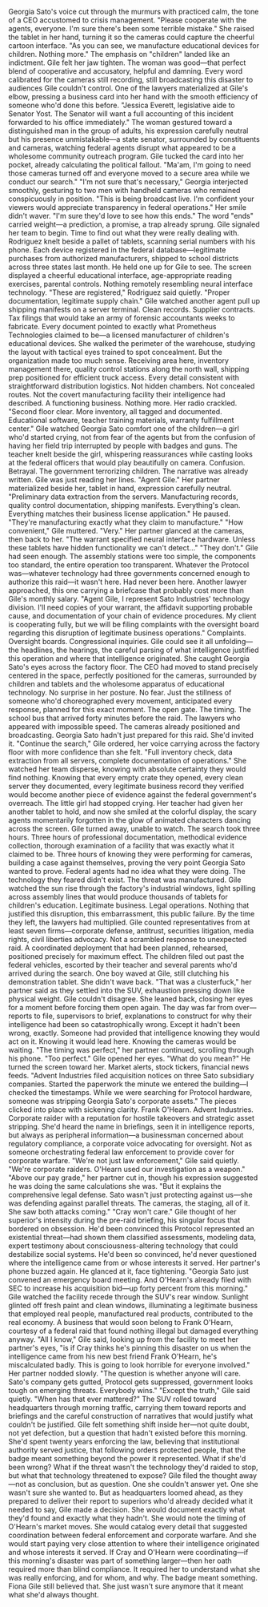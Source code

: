 Georgia Sato's voice cut through the murmurs with practiced calm, the tone of a CEO accustomed to crisis management. "Please cooperate with the agents, everyone. I'm sure there's been some terrible mistake." She raised the tablet in her hand, turning it so the cameras could capture the cheerful cartoon interface. "As you can see, we manufacture educational devices for children. Nothing more."
The emphasis on "children" landed like an indictment.
Gile felt her jaw tighten. The woman was good—that perfect blend of cooperative and accusatory, helpful and damning. Every word calibrated for the cameras still recording, still broadcasting this disaster to audiences Gile couldn't control.
One of the lawyers materialized at Gile's elbow, pressing a business card into her hand with the smooth efficiency of someone who'd done this before. "Jessica Everett, legislative aide to Senator Yost. The Senator will want a full accounting of this incident forwarded to his office immediately." The woman gestured toward a distinguished man in the group of adults, his expression carefully neutral but his presence unmistakable—a state senator, surrounded by constituents and cameras, watching federal agents disrupt what appeared to be a wholesome community outreach program.
Gile tucked the card into her pocket, already calculating the political fallout. "Ma'am, I'm going to need those cameras turned off and everyone moved to a secure area while we conduct our search."
"I'm not sure that's necessary," Georgia interjected smoothly, gesturing to two men with handheld cameras who remained conspicuously in position. "This is being broadcast live. I'm confident your viewers would appreciate transparency in federal operations." Her smile didn't waver. "I'm sure they'd love to see how this ends."
The word "ends" carried weight—a prediction, a promise, a trap already sprung.
Gile signaled her team to begin. Time to find out what they were really dealing with.
Rodriguez knelt beside a pallet of tablets, scanning serial numbers with his phone. Each device registered in the federal database—legitimate purchases from authorized manufacturers, shipped to school districts across three states last month. He held one up for Gile to see. The screen displayed a cheerful educational interface, age-appropriate reading exercises, parental controls. Nothing remotely resembling neural interface technology.
"These are registered," Rodriguez said quietly. "Proper documentation, legitimate supply chain."
Gile watched another agent pull up shipping manifests on a server terminal. Clean records. Supplier contracts. Tax filings that would take an army of forensic accountants weeks to fabricate. Every document pointed to exactly what Prometheus Technologies claimed to be—a licensed manufacturer of children's educational devices.
She walked the perimeter of the warehouse, studying the layout with tactical eyes trained to spot concealment. But the organization made too much sense. Receiving area here, inventory management there, quality control stations along the north wall, shipping prep positioned for efficient truck access. Every detail consistent with straightforward distribution logistics.
Not hidden chambers. Not concealed routes. Not the covert manufacturing facility their intelligence had described.
A functioning business. Nothing more.
Her radio crackled. "Second floor clear. More inventory, all tagged and documented. Educational software, teacher training materials, warranty fulfillment center."
Gile watched Georgia Sato comfort one of the children—a girl who'd started crying, not from fear of the agents but from the confusion of having her field trip interrupted by people with badges and guns. The teacher knelt beside the girl, whispering reassurances while casting looks at the federal officers that would play beautifully on camera. Confusion. Betrayal. The government terrorizing children.
The narrative was already written. Gile was just reading her lines.
"Agent Gile." Her partner materialized beside her, tablet in hand, expression carefully neutral. "Preliminary data extraction from the servers. Manufacturing records, quality control documentation, shipping manifests. Everything's clean. Everything matches their business license application." He paused. "They're manufacturing exactly what they claim to manufacture."
"How convenient," Gile muttered.
"Very." Her partner glanced at the cameras, then back to her. "The warrant specified neural interface hardware. Unless these tablets have hidden functionality we can't detect..."
"They don't." Gile had seen enough. The assembly stations were too simple, the components too standard, the entire operation too transparent. Whatever the Protocol was—whatever technology had three governments concerned enough to authorize this raid—it wasn't here.
Had never been here.
Another lawyer approached, this one carrying a briefcase that probably cost more than Gile's monthly salary. "Agent Gile, I represent Sato Industries' technology division. I'll need copies of your warrant, the affidavit supporting probable cause, and documentation of your chain of evidence procedures. My client is cooperating fully, but we will be filing complaints with the oversight board regarding this disruption of legitimate business operations."
Complaints. Oversight boards. Congressional inquiries. Gile could see it all unfolding—the headlines, the hearings, the careful parsing of what intelligence justified this operation and where that intelligence originated.
She caught Georgia Sato's eyes across the factory floor. The CEO had moved to stand precisely centered in the space, perfectly positioned for the cameras, surrounded by children and tablets and the wholesome apparatus of educational technology. No surprise in her posture. No fear. Just the stillness of someone who'd choreographed every movement, anticipated every response, planned for this exact moment.
The open gate. The timing. The school bus that arrived forty minutes before the raid. The lawyers who appeared with impossible speed. The cameras already positioned and broadcasting.
Georgia Sato hadn't just prepared for this raid.
She'd invited it.
"Continue the search," Gile ordered, her voice carrying across the factory floor with more confidence than she felt. "Full inventory check, data extraction from all servers, complete documentation of operations."
She watched her team disperse, knowing with absolute certainty they would find nothing. Knowing that every empty crate they opened, every clean server they documented, every legitimate business record they verified would become another piece of evidence against the federal government's overreach.
The little girl had stopped crying. Her teacher had given her another tablet to hold, and now she smiled at the colorful display, the scary agents momentarily forgotten in the glow of animated characters dancing across the screen.
Gile turned away, unable to watch.
The search took three hours. Three hours of professional documentation, methodical evidence collection, thorough examination of a facility that was exactly what it claimed to be. Three hours of knowing they were performing for cameras, building a case against themselves, proving the very point Georgia Sato wanted to prove.
Federal agents had no idea what they were doing.
The technology they feared didn't exist.
The threat was manufactured.
Gile watched the sun rise through the factory's industrial windows, light spilling across assembly lines that would produce thousands of tablets for children's education. Legitimate business. Legal operations. Nothing that justified this disruption, this embarrassment, this public failure.
By the time they left, the lawyers had multiplied. Gile counted representatives from at least seven firms—corporate defense, antitrust, securities litigation, media rights, civil liberties advocacy. Not a scrambled response to unexpected raid. A coordinated deployment that had been planned, rehearsed, positioned precisely for maximum effect.
The children filed out past the federal vehicles, escorted by their teacher and several parents who'd arrived during the search. One boy waved at Gile, still clutching his demonstration tablet. She didn't wave back.
"That was a clusterfuck," her partner said as they settled into the SUV, exhaustion pressing down like physical weight.
Gile couldn't disagree. She leaned back, closing her eyes for a moment before forcing them open again. The day was far from over—reports to file, supervisors to brief, explanations to construct for why their intelligence had been so catastrophically wrong.
Except it hadn't been wrong, exactly.
Someone had provided that intelligence knowing they would act on it. Knowing it would lead here. Knowing the cameras would be waiting.
"The timing was perfect," her partner continued, scrolling through his phone. "Too perfect."
Gile opened her eyes. "What do you mean?"
He turned the screen toward her. Market alerts, stock tickers, financial news feeds. "Advent Industries filed acquisition notices on three Sato subsidiary companies. Started the paperwork the minute we entered the building—I checked the timestamps. While we were searching for Protocol hardware, someone was stripping Georgia Sato's corporate assets."
The pieces clicked into place with sickening clarity.
Frank O'Hearn. Advent Industries. Corporate raider with a reputation for hostile takeovers and strategic asset stripping. She'd heard the name in briefings, seen it in intelligence reports, but always as peripheral information—a businessman concerned about regulatory compliance, a corporate voice advocating for oversight.
Not as someone orchestrating federal law enforcement to provide cover for corporate warfare.
"We're not just law enforcement," Gile said quietly. "We're corporate raiders. O'Hearn used our investigation as a weapon."
"Above our pay grade," her partner cut in, though his expression suggested he was doing the same calculations she was. "But it explains the comprehensive legal defense. Sato wasn't just protecting against us—she was defending against parallel threats. The cameras, the staging, all of it. She saw both attacks coming."
"Cray won't care." Gile thought of her superior's intensity during the pre-raid briefing, his singular focus that bordered on obsession. He'd been convinced this Protocol represented an existential threat—had shown them classified assessments, modeling data, expert testimony about consciousness-altering technology that could destabilize social systems.
He'd been so convinced, he'd never questioned where the intelligence came from or whose interests it served.
Her partner's phone buzzed again. He glanced at it, face tightening. "Georgia Sato just convened an emergency board meeting. And O'Hearn's already filed with SEC to increase his acquisition bid—up forty percent from this morning."
Gile watched the facility recede through the SUV's rear window. Sunlight glinted off fresh paint and clean windows, illuminating a legitimate business that employed real people, manufactured real products, contributed to the real economy.
A business that would soon belong to Frank O'Hearn, courtesy of a federal raid that found nothing illegal but damaged everything anyway.
"All I know," Gile said, looking up from the facility to meet her partner's eyes, "is if Cray thinks he's pinning this disaster on us when the intelligence came from his new best friend Frank O'Hearn, he's miscalculated badly. This is going to look horrible for everyone involved."
Her partner nodded slowly. "The question is whether anyone will care. Sato's company gets gutted, Protocol gets suppressed, government looks tough on emerging threats. Everybody wins."
"Except the truth," Gile said quietly.
"When has that ever mattered?"
The SUV rolled toward headquarters through morning traffic, carrying them toward reports and briefings and the careful construction of narratives that would justify what couldn't be justified. Gile felt something shift inside her—not quite doubt, not yet defection, but a question that hadn't existed before this morning.
She'd spent twenty years enforcing the law, believing that institutional authority served justice, that following orders protected people, that the badge meant something beyond the power it represented.
What if she'd been wrong?
What if the threat wasn't the technology they'd raided to stop, but what that technology threatened to expose?
Gile filed the thought away—not as conclusion, but as question. One she couldn't answer yet. One she wasn't sure she wanted to.
But as headquarters loomed ahead, as they prepared to deliver their report to superiors who'd already decided what it needed to say, Gile made a decision.
She would document exactly what they'd found and exactly what they hadn't. She would note the timing of O'Hearn's market moves. She would catalog every detail that suggested coordination between federal enforcement and corporate warfare.
And she would start paying very close attention to where their intelligence originated and whose interests it served.
If Cray and O'Hearn were coordinating—if this morning's disaster was part of something larger—then her oath required more than blind compliance.
It required her to understand what she was really enforcing, and for whom, and why.
The badge meant something. Fiona Gile still believed that.
She just wasn't sure anymore that it meant what she'd always thought.
